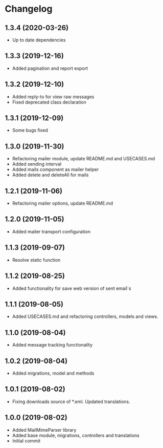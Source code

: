 Changelog
=========

## 1.3.4 (2020-03-26)
 * Up to date dependencies
 
## 1.3.3 (2019-12-16)
 * Added pagination and report export
 
## 1.3.2 (2019-12-10)
 * Added reply-to for view raw messages
 * Fixed deprecated class declaration

## 1.3.1 (2019-12-09)
 * Some bugs fixed

## 1.3.0 (2019-11-30)
 * Refactoring mailer module, update README.md and USECASES.md
 * Added sending interval
 * Added mails component as mailer helper
 * Added delete and deleteAll for mails

## 1.2.1 (2019-11-06)
 * Refactoring mailer options, update README.md
 
## 1.2.0 (2019-11-05)
 * Added mailer transport configuration
 
## 1.1.3 (2019-09-07)
 * Resolve static function
 
## 1.1.2 (2019-08-25)
 * Added functionality for save web version of sent email`s
 
## 1.1.1 (2019-08-05)
 * Added USECASES.md and refactoring controllers, models and views.

## 1.1.0 (2019-08-04)
 * Added message tracking functionality

## 1.0.2 (2019-08-04)
 * Added migrations, model and methods
 
## 1.0.1 (2019-08-02)
 * Fixing downloads source of *.eml. Updated translations.
 
## 1.0.0 (2019-08-02)
 * Added MailMimeParser library
 * Added base module, migrations, controllers and translations
 * Initial commit